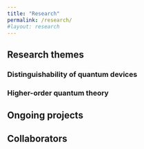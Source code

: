 ```yaml
---
title: "Research"
permalink: /research/
#layout: research
---
```

## Research themes

### Distinguishability of quantum devices

### Higher-order quantum theory

## Ongoing projects

## Collaborators